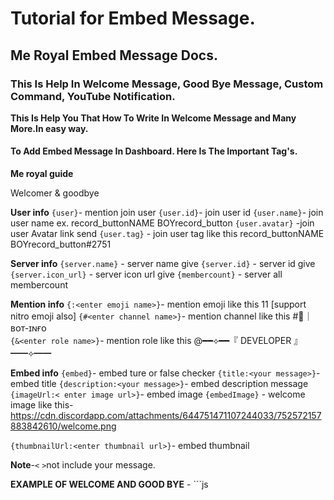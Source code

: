# Tutorial for Embed Message.

## Me Royal Embed Message Docs.

### This Is Help In Welcome Message, Good Bye Message, Custom Command, YouTube Notification.

__This Is Help You That How To Write In Welcome Message and Many More.In easy way.__

#### To Add Embed Message In Dashboard. Here Is The Important Tag's.

**Me royal guide**

Welcomer & goodbye

**User info**
`{user}`- mention join user
`{user.id}`- join user id
`{user.name}`- join user name ex. record_buttonNAME BOYrecord_button
`{user.avatar}` -join user Avatar link send
`{user.tag}` - join user tag like this record_buttonNAME BOYrecord_button#2751

**Server info**
`{server.name}` - server name give
`{server.id}` - server id give
`{server.icon_url}` - server icon url give
`{membercount}` - server all membercount

**Mention info**
`{:<enter emoji name>}`- mention emoji like this 11 [support nitro emoji also]
`{#<enter channel name>}`- mention channel like this #🤖｜ʙᴏᴛ-ɪɴғᴏ  
`{&<enter role name>}`- mention role like this @━━⟡━━『 DEVELOPER 』━━⟡━━ 

**Embed info**
`{embed}`- embed ture or false checker
`{title:<your message>}`- embed title
`{description:<your message>}`- embed description message
`{imageUrl:< enter image url>}`- embed image
`{embedImage}` - welcome image like this- https://cdn.discordapp.com/attachments/644751471107244033/752572157883842610/welcome.png

`{thumbnailUrl:<enter thumbnail url>}`- embed thumbnail

**Note**-`<` `>`not include your message.

**EXAMPLE OF WELCOME AND GOOD BYE** - ```js

```
